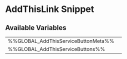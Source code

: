 # <span class="jumptarget"> AddThisLink Snippet </span>

## <span class="jumptarget"> Available Variables </span>
|||
|---|---|
| %%GLOBAL_AddThisServiceButtonMeta%% |
| %%GLOBAL_AddThisServiceButtons%% |
